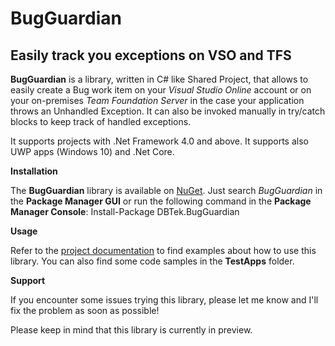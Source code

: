 # BugGuardian

Easily track you exceptions on VSO and TFS
------------------------------------------
**BugGuardian** is a library, written in C# like Shared Project, that allows to easily create a Bug work item on your *Visual Studio Online* account or on your on-premises *Team Foundation Server* in the case your application throws an Unhandled Exception.
It can also be invoked manually in try/catch blocks to keep track of handled exceptions.

It supports projects with .Net Framework 4.0 and above.
It supports also UWP apps (Windows 10) and .Net Core.

**Installation**

The **BugGuardian** library is available on [NuGet](https://www.nuget.org/packages/DBTek.BugGuardian).
Just search *BugGuardian* in the **Package Manager GUI** or run the following command in the **Package Manager Console**:
Install-Package DBTek.BugGuardian
    
    
**Usage**

Refer to the [project documentation](https://github.com/n3wt0n/BugGuardian/wiki/Home) to find examples about how to use this library. You can also find some code samples in the **TestApps** folder.


**Support**

If you encounter some issues trying this library, please let me know and I'll fix the problem as soon as possible!

Please keep in mind that this library is currently in preview.

